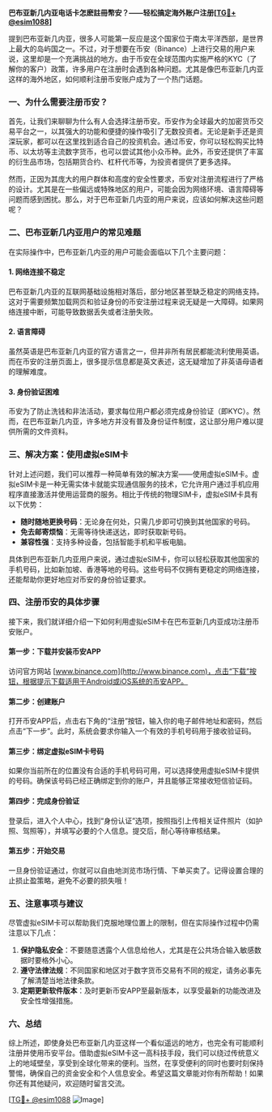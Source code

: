 **巴布亚新几内亚电话卡怎麽註冊幣安？——轻松搞定海外账户注册[[TG💪+ @esim1088](https://t.me/s/esim1088)]**

提到巴布亚新几内亚，很多人可能第一反应是这个国家位于南太平洋西部，是世界上最大的岛屿国之一。不过，对于想要在币安（Binance）上进行交易的用户来说，这里却是一个充满挑战的地方。由于币安在全球范围内实施严格的KYC（了解你的客户）政策，许多用户在注册时会遇到各种问题。尤其是像巴布亚新几内亚这样的海外地区，如何顺利注册币安账户成为了一个热门话题。

### 一、为什么需要注册币安？

首先，让我们来聊聊为什么有人会选择注册币安。币安作为全球最大的加密货币交易平台之一，以其强大的功能和便捷的操作吸引了无数投资者。无论是新手还是资深玩家，都可以在这里找到适合自己的投资机会。通过币安，你可以轻松购买比特币、以太坊等主流数字货币，也可以尝试其他小众币种。此外，币安还提供了丰富的衍生品市场，包括期货合约、杠杆代币等，为投资者提供了更多选择。

然而，正因为其庞大的用户群体和高度的安全性要求，币安对注册流程进行了严格的设计。尤其是在一些偏远或特殊地区的用户，可能会因为网络环境、语言障碍等问题而感到困扰。那么，对于巴布亚新几内亚的用户来说，应该如何解决这些问题呢？

### 二、巴布亚新几内亚用户的常见难题

在实际操作中，巴布亚新几内亚的用户可能会面临以下几个主要问题：

#### 1. **网络连接不稳定**
巴布亚新几内亚的互联网基础设施相对落后，部分地区甚至缺乏稳定的网络支持。这对于需要频繁加载网页和验证身份的币安注册过程来说无疑是一大障碍。如果网络连接中断，可能导致数据丢失或者注册失败。

#### 2. **语言障碍**
虽然英语是巴布亚新几内亚的官方语言之一，但并非所有居民都能流利使用英语。而在币安的注册页面上，很多提示信息都是英文表述，这无疑增加了非英语母语者的理解难度。

#### 3. **身份验证困难**
币安为了防止洗钱和非法活动，要求每位用户都必须完成身份验证（即KYC）。然而，在巴布亚新几内亚，许多地方并没有普及身份证件制度，这让部分用户难以提供所需的文件资料。

### 三、解决方案：使用虚拟eSIM卡

针对上述问题，我们可以推荐一种简单有效的解决方案——使用虚拟eSIM卡。虚拟eSIM卡是一种无需实体卡就能实现通信服务的技术，它允许用户通过手机应用程序直接激活并使用运营商的服务。相比于传统的物理SIM卡，虚拟eSIM卡具有以下优势：

- **随时随地更换号码**：无论身在何处，只需几步即可切换到其他国家的号码。
- **免去邮寄烦恼**：无需等待快递送达，即时获取新号码。
- **兼容性强**：支持多种设备，包括智能手机和平板电脑。

具体到巴布亚新几内亚用户来说，通过虚拟eSIM卡，你可以轻松获取其他国家的手机号码，比如新加坡、香港等地的号码。这些号码不仅拥有更稳定的网络连接，还能帮助你更好地应对币安的身份验证要求。

### 四、注册币安的具体步骤

接下来，我们就详细介绍一下如何利用虚拟eSIM卡在巴布亚新几内亚成功注册币安账户。

#### 第一步：下载并安装币安APP
访问官方网站 [www.binance.com](http://www.binance.com)，点击“下载”按钮，根据提示下载适用于Android或iOS系统的币安APP。

#### 第二步：创建账户
打开币安APP后，点击右下角的“注册”按钮，输入你的电子邮件地址和密码，然后点击“下一步”。此时，系统会要求你输入一个有效的手机号码用于接收验证码。

#### 第三步：绑定虚拟eSIM卡号码
如果你当前所在的位置没有合适的手机号码可用，可以选择使用虚拟eSIM卡提供的号码。确保该号码已经正确绑定到你的账户，并且能够正常接收短信验证码。

#### 第四步：完成身份验证
登录后，进入个人中心，找到“身份认证”选项，按照指引上传相关证件照片（如护照、驾照等），并填写必要的个人信息。提交后，耐心等待审核结果。

#### 第五步：开始交易
一旦身份验证通过，你就可以自由地浏览市场行情、下单买卖了。记得设置合理的止损止盈策略，避免不必要的损失哦！

### 五、注意事项与建议

尽管虚拟eSIM卡可以帮助我们克服地理位置上的限制，但在实际操作过程中仍需注意以下几点：

1. **保护隐私安全**：不要随意透露个人信息给他人，尤其是在公共场合输入敏感数据时要格外小心。
2. **遵守法律法规**：不同国家和地区对于数字货币交易有不同的规定，请务必事先了解清楚当地法律条款。
3. **定期更新软件版本**：及时更新币安APP至最新版本，以享受最新的功能改进及安全性增强措施。

### 六、总结

综上所述，即使身处巴布亚新几内亚这样一个看似遥远的地方，也完全有可能顺利注册并使用币安平台。借助虚拟eSIM卡这一高科技手段，我们可以绕过传统意义上的地域壁垒，享受到全球化带来的便利。当然，在享受便利的同时也要时刻保持警惕，确保自己的资金安全和个人信息安全。希望这篇文章能对你有所帮助！如果你还有其他疑问，欢迎随时留言交流。

[[TG💪+ @esim1088](https://t.me/s/esim1088) ![Image](https://i.postimg.cc/4NQfJmqS/Snipaste-2025-05-13-00-14-12.png)]